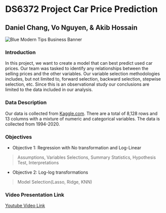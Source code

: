 # DS6372 Project Car Price Prediction
## Daniel Chang, Vo Nguyen, & Akib Hossain
![Blue Modern Tips Business Banner](https://user-images.githubusercontent.com/92649864/216754316-bcc16c84-55c2-43a9-8bef-fe8c76502f8d.jpg)

### Introduction
In this project, we want to create a model that can best predict used car prices. Our team was tasked to identify any relationships between the selling prices and the other variables. Our variable selection methodologies includes, but not limited to, forward selection, backward selection, stepwise selection, etc. Since this is an observational study our conclusions are limited to the data included in our analysis. 

### Data Description
Our data is collected from [Kaggle.com](https://www.kaggle.com/code/eisgandar/car-prices-predict-with-ensemble-methods/notebook). There are a total of 8,128 rows and 13 columns with a mixture of numeric and categorical variables. The data is collected from 1994-2020. 

### Objectives
- Objective 1: Regression with No transformation and Log-Linear
> Assumptions, Variables Selections, Summary Statistics, Hypothesis Test, Interpretations 

- Objective 2: Log-log transformations
> Model Selection(Lasso, Ridge, KNN)

### Video Presentation Link
[Youtube Video Link](https://www.youtube.com/watch?v=KSOq29tFUoQ&ab_channel=DannyChang)